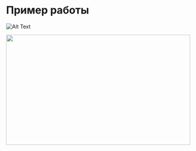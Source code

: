 # Пример работы

![Alt Text](https://media.giphy.com/media/6cpwY6Qu6yJ3CFVXGM/giphy.gif?cid=790b7611a9ec7af0c9ec0b35cd517c76151b6ed37d97d610&rid=giphy.gif&ct=g)

<img src="https://media.giphy.com/media/6cpwY6Qu6yJ3CFVXGM/giphy.gif" width="500" height="300" />
